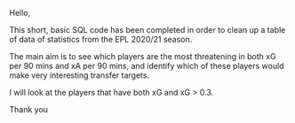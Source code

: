 Hello,

This short, basic SQL code has been completed in order to clean up a table of data of statistics from the EPL 2020/21 season.

The main aim is to see which players are the most threatening in both xG per 90 mins and xA per 90 mins, and identify which of these players would make very interesting transfer targets.

I will look at the players that have both xG and xG > 0.3.

Thank you
